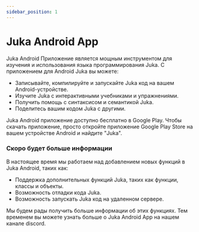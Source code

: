 ```yaml
---
sidebar_position: 1
---
```


# Juka Android App

Juka Android Приложение является мощным инструментом для изучения и использования языка программирования Juka. С приложением для Android Juka вы можете:

* Записывайте, компилируйте и запускайте Juka код на вашем Android-устройстве.
* Изучите Juka с интерактивными учебниками и упражнениями.
* Получить помощь с синтаксисом и семантикой Juka.
* Поделитесь вашим кодом Juka с другими.

Juka Android приложение доступно бесплатно в Google Play. Чтобы скачать приложение, просто откройте приложение Google Play Store на вашем устройстве Android и найдите "Juka".

### Скоро будет больше информации

В настоящее время мы работаем над добавлением новых функций в Juka Android, таких как:

* Поддержка дополнительных функций Juka, таких как функции, классы и объекты.
* Возможность отладки кода Juka.
* Возможность запускать Juka код на удаленном сервере.

Мы будем рады получить больше информации об этих функциях. Тем временем вы можете узнать больше о Juka Android App на нашем канале discord.